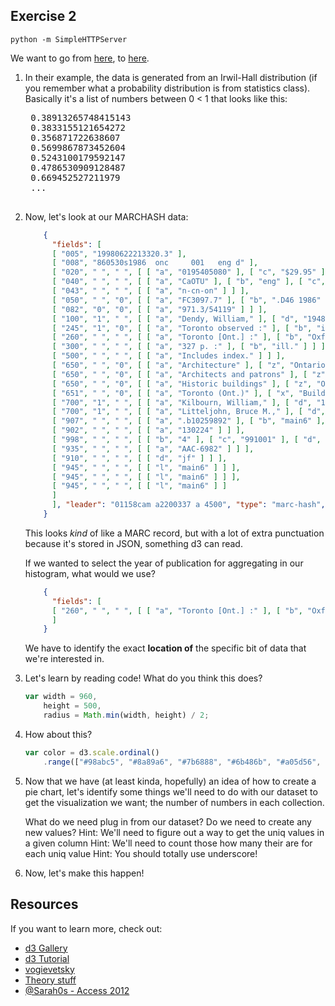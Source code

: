 ## Exercise 2

`python -m SimpleHTTPServer` 

We want to go from [here](http://0.0.0.0:8000/d3example/), to [here](http://0.0.0.0:8000/histogram/index.html).

1. In their example, the data is generated from an Irwil-Hall distribution (if you remember what a probability distribution is from statistics class).  Basically it's a list of numbers between 0 < 1 that looks like this:

    <pre>
    0.38913265748415143
	0.3833155121654272
	0.356871722638607
	0.5699867873452604
	0.5243100179592147
	0.4786530909128487
	0.669452527211979
	...
    </pre>

2. Now, let's look at our MARCHASH data:

    ```json
		{
		  "fields": [
		  [ "005", "19980622213320.3" ], 
		  [ "008", "860530s1986  onc     001   eng d" ], 
		  [ "020", " ", " ", [ [ "a", "0195405080" ], [ "c", "$29.95" ] ] ], 
		  [ "040", " ", " ", [ [ "a", "CaOTU" ], [ "b", "eng" ], [ "c", "CaOONL" ], [ "d", "WaOLN" ], [ "d", "CaOTR" ] ] ], 
		  [ "043", " ", " ", [ [ "a", "n-cn-on" ] ] ], 
		  [ "050", " ", "0", [ [ "a", "FC3097.7" ], [ "b", ".D46 1986" ] ] ], 
		  [ "082", "0", "0", [ [ "a", "971.3/54119" ] ] ], 
		  [ "100", "1", " ", [ [ "a", "Dendy, William," ], [ "d", "1948-" ] ] ], 
		  [ "245", "1", "0", [ [ "a", "Toronto observed :" ], [ "b", "its architecture, patrons, and history /" ], [ "c", "William Dendy & William Kilbourn ; photographs by Bruce Litteljohn & William Dendy." ] ] ], 
		  [ "260", " ", " ", [ [ "a", "Toronto [Ont.] :" ], [ "b", "Oxford University Press," ], [ "c", "1986." ] ] ], 
		  [ "300", " ", " ", [ [ "a", "327 p. :" ], [ "b", "ill." ] ] ], 
		  [ "500", " ", " ", [ [ "a", "Includes index." ] ] ], 
		  [ "650", " ", "0", [ [ "a", "Architecture" ], [ "z", "Ontario" ], [ "z", "Toronto" ], [ "x", "History." ] ] ], 
		  [ "650", " ", "0", [ [ "a", "Architects and patrons" ], [ "z", "Ontario" ], [ "z", "Toronto" ], [ "x", "History." ] ] ], 
		  [ "650", " ", "0", [ [ "a", "Historic buildings" ], [ "z", "Ontario" ], [ "z", "Toronto." ] ] ], 
		  [ "651", " ", "0", [ [ "a", "Toronto (Ont.)" ], [ "x", "Buildings, structures, etc." ], [ "x", "History." ] ] ], 
		  [ "700", "1", " ", [ [ "a", "Kilbourn, William," ], [ "d", "1926-1995." ] ] ], 
		  [ "700", "1", " ", [ [ "a", "Litteljohn, Bruce M.," ], [ "d", "1935-" ] ] ], 
		  [ "907", " ", " ", [ [ "a", ".b10259892" ], [ "b", "main6" ], [ "c", "-" ] ] ], 
		  [ "902", " ", " ", [ [ "a", "130224" ] ] ], 
		  [ "998", " ", " ", [ [ "b", "4" ], [ "c", "991001" ], [ "d", "m" ], [ "e", "b" ], [ "f", "-" ], [ "g", "0" ] ] ], 
		  [ "935", " ", " ", [ [ "a", "AAC-6982" ] ] ], 
		  [ "910", " ", " ", [ [ "d", "jf" ] ] ], 
		  [ "945", " ", " ", [ [ "l", "main6" ] ] ], 
		  [ "945", " ", " ", [ [ "l", "main6" ] ] ], 
		  [ "945", " ", " ", [ [ "l", "main6" ] ]
		  ]
		  ], "leader": "01158cam a2200337 a 4500", "type": "marc-hash", "version": [ 1, 0 ]
		}
    ```

    This looks _kind_ of like a MARC record, but with a lot of extra punctuation because it's stored in JSON, something d3 can read.
    
    If we wanted to select the year of publication for aggregating in our histogram, what would we use?

	```json
		{
		  "fields": [
		  [ "260", " ", " ", [ [ "a", "Toronto [Ont.] :" ], [ "b", "Oxford University Press," ], [ "c", "1986." ] ] ], 
		  ]
		}
	```
	
	We have to identify the exact __location of__ the specific bit of data that we're interested in.
	
3. Let's learn by reading code! What do you think this does?

    ```javascript
    var width = 960,
        height = 500,
        radius = Math.min(width, height) / 2;
	```

4. How about this?

    ```javascript
    var color = d3.scale.ordinal()
        .range(["#98abc5", "#8a89a6", "#7b6888", "#6b486b", "#a05d56", "#d0743c", "#ff8c00"]);
    ```

5. Now that we have (at least kinda, hopefully) an idea of how to create a pie chart, let's identify some things we'll need to do with our dataset to get the visualization we want; the number of numbers in each collection.

    What do we need plug in from our dataset?
    Do we need to create any new values?
    Hint: We'll need to figure out a way to get the uniq values in a given column
    Hint: We'll need to count those how many their are for each uniq value
    Hint: You should totally use underscore!

6. Now, let's make this happen!

## Resources

If you want to learn more, check out:
    
- [d3 Gallery](https://github.com/mbostock/d3/wiki/Gallery)
- [d3 Tutorial](http://alignedleft.com/tutorials/d3/)
- [vogievetsky](http://vogievetsky.github.io/IntroD3/#1)
- [Theory stuff](http://www.amazon.ca/Designing-Data-Visualizations-Noah-Iliinsky/dp/1449312284/)
- [@Sarah0s - Access 2012](http://www.youtube.com/watch?v=U5gAHdlobsM)
